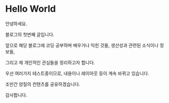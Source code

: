 # Hello World


안녕하세요.

블로그의 첫번째 글입니다.

앞으로 해당 블로그에 코딩 공부하며 배우거나 익힌 것들, 생산성과 관련된 소식이나 정보들,

그리고 제 개인적인 관심들을 정리하고자 합니다.

우선 여러가지 테스트중이므로, 내용이나 레이아웃 등이 계속 바뀌고 있습니다.

조만간 양질의 컨텐츠를 공유하겠습니다.

감사합니다.
